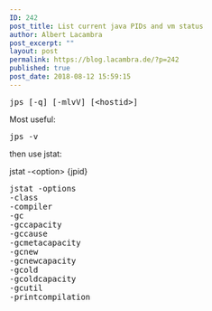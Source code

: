 ```yaml
---
ID: 242
post_title: List current java PIDs and vm status
author: Albert Lacambra
post_excerpt: ""
layout: post
permalink: https://blog.lacambra.de/?p=242
published: true
post_date: 2018-08-12 15:59:15
---
```

<pre>jps [-q] [-mlvV] [&lt;hostid&gt;]</pre>
Most useful:
<pre>jps -v</pre>
then use jstat:

jstat -&lt;option&gt; {jpid}
<pre>jstat -options
-class
-compiler
-gc
-gccapacity
-gccause
-gcmetacapacity
-gcnew
-gcnewcapacity
-gcold
-gcoldcapacity
-gcutil
-printcompilation
</pre>